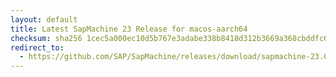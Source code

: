 ```yaml
---
layout: default
title: Latest SapMachine 23 Release for macos-aarch64
checksum: sha256 1cec5a000ec10d5b767e3adabe338b8418d312b3669a368cbddfc6b77659e697
redirect_to:
  - https://github.com/SAP/SapMachine/releases/download/sapmachine-23.0.1/sapmachine-jre-23.0.1_macos-aarch64_bin.tar.gz
---
```


